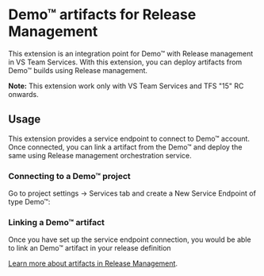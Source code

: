 # Demo&trade; artifacts for Release Management

This extension is an integration point for Demo&trade; with Release management in VS Team Services. With this extension, you can deploy artifacts from Demo&trade; builds using Release management. 

**Note:** This extension work only with VS Team Services and TFS "15" RC onwards.

## Usage
This extension provides a service endpoint to connect to Demo&trade; account. Once connected, you can link a artifact from the Demo&trade; and deploy the same using Release management orchestration service.

### Connecting to a Demo&trade; project
Go to project settings -> Services tab and create a New Service Endpoint of type Demo&trade;:

### Linking a Demo&trade; artifact
Once you have set up the service endpoint connection, you would be able to link an Demo&trade; artifact in your release definition

[Learn more about artifacts in Release Management](https://msdn.microsoft.com/library/vs/alm/release/author-release-definition/understanding-artifacts). 

